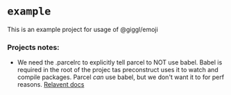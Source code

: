 # `example`

This is an example project for usage of @giggl/emoji

### Projects notes:

- We need the .parcelrc to explicitly tell parcel to NOT use babel. Babel is required in the root of the projec tas
  preconstruct uses it to watch and compile packages. Parcel _can_ use babel, but we don't want it to for perf
  reasons. [Relavent docs](https://parceljs.org/languages/javascript/#babel)
